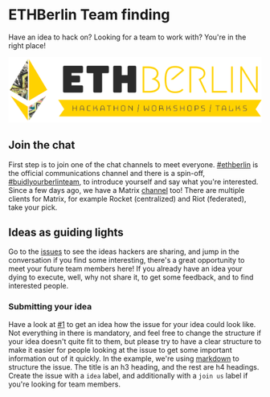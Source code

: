 # ETHBerlin Team finding
Have an idea to hack on? Looking for a team to work with? You're in the right place!

![ETHBerlin logo](https://github.com/ethberlin-hackathon/media-assets/raw/master/ETHBerlin%20logo%20-%20horizontal%20transparent%20-%20small.png)

## Join the chat
First step is to join one of the chat channels to meet everyone. [#ethberlin](https://get.status.im/chat/public/ethberlin) is the official communications channel and there is a spin-off, [#buidlyourberlinteam](https://get.status.im/chat/public/buidlyourberlinteam), to introduce yourself and say what you're interested. Since a few days ago, we have a Matrix [channel](https://matrix.to/#/!WTJBLneNDtLzLNlkmU:matrix.org) too! There are multiple clients for Matrix, for example Rocket (centralized) and Riot (federated), take your pick.

## Ideas as guiding lights
Go to the [issues](https://github.com/ethberlin-hackathon/ETHBerlin-Teambuilding/issues) to see the ideas hackers are sharing, and jump in the conversation if you find some interesting, there's a great opportunity to meet your future team members here! If you already have an idea your dying to execute, well, why not share it, to get some feedback, and to find interested people.

### Submitting your idea
Have a look at [#1](https://github.com/ethberlin-hackathon/ETHBerlin-Teambuilding/issues/1) to get an idea how the issue for your idea could look like. Not everything in there is mandatory, and feel free to change the structure if your idea doesn't quite fit to them, but please try to have a clear structure to make it easier for people looking at the issue to get some important information out of it quickly. In the example, we're using [markdown](https://github.com/adam-p/markdown-here/wiki/Markdown-Cheatsheet) to structure the issue. The title is an h3 heading, and the rest are h4 headings. Create the issue with a `idea` label, and additionally with a `join us` label if you're looking for team members.
